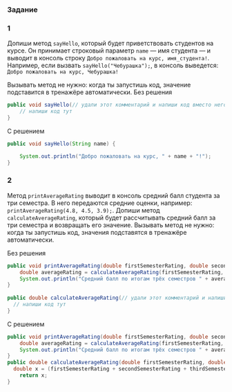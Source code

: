 ### Задание
### 1
Допиши метод `sayHello`, который будет приветствовать студентов на курсе. Он принимает строковый параметр `name` — имя студента — и выводит в консоль строку `Добро пожаловать на курс, имя_студента!`. Например, если вызвать `sayHello("Чебурашка");`, в консоль выведется: `Добро пожаловать на курс, Чебурашка!`

Вызывать метод не нужно: когда ты запустишь код, значение подставится в тренажёре автоматически.
Без решения
```Java
public void sayHello(// удали этот комментарий и напиши код вместо него) {
	// напиши код тут
}
```

С решением
```Java
public void sayHello(String name) {

    System.out.println("Добро пожаловать на курс, " + name + "!");
}
```

### 2
Метод `printAverageRating` выводит в консоль средний балл студента за три семестра. В него передаются средние оценки, например: `printAverageRating(4.8, 4.5, 3.9);`.
Допиши метод `calculateAverageRating`, который будет рассчитывать средний балл за три семестра и возвращать его значение.
Вызывать метод не нужно: когда ты запустишь код, значения подставятся в тренажёре автоматически.

Без решения
```Java
public void printAverageRating(double firstSemesterRating, double secondSemesterRating, double thirdSemesterRating) {
	double averageRating = calculateAverageRating(firstSemesterRating, secondSemesterRating, thirdSemesterRating);
	System.out.println("Средний балл по итогам трёх семестров " + averageRating);
}
	
public double calculateAverageRating(// удали этот комментарий и напиши код вместо него) {
  // напиши код тут
}
```

С решением
```Java
public void printAverageRating(double firstSemesterRating, double secondSemesterRating, double thirdSemesterRating) {
    double averageRating = calculateAverageRating(firstSemesterRating, secondSemesterRating, thirdSemesterRating);
    System.out.println("Средний балл по итогам трёх семестров " + averageRating);
}
public double calculateAverageRating(double firstSemesterRating, double secondSemesterRating, double thirdSemesterRating) {
  double x = (firstSemesterRating + secondSemesterRating + thirdSemesterRating)/3;
    return x;
}
```